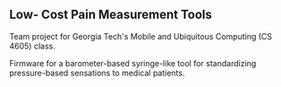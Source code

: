 ## Low- Cost Pain Measurement Tools ##

Team project for Georgia Tech's Mobile and Ubiquitous Computing (CS 4605) class.

Firmware for a barometer-based syringe-like tool for standardizing pressure-based sensations to medical patients.